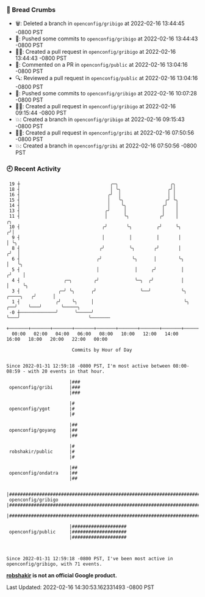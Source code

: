 ### 🍞 Bread Crumbs

 * 🗑: Deleted a branch in `openconfig/gribigo` at 2022-02-16 13:44:45 -0800 PST
 * 🚢: Pushed some commits to `openconfig/gribigo` at 2022-02-16 13:44:43 -0800 PST
 * ✍🏼: Created a pull request in `openconfig/gribigo` at 2022-02-16 13:44:43 -0800 PST
 * 💬: Commented on a PR in  `openconfig/public` at 2022-02-16 13:04:16 -0800 PST
 * 🔍: Reviewed a pull request in  `openconfig/public` at 2022-02-16 13:04:16 -0800 PST
 * 🚢: Pushed some commits to `openconfig/gribigo` at 2022-02-16 10:07:28 -0800 PST
 * ✍🏼: Created a pull request in `openconfig/gribigo` at 2022-02-16 09:15:44 -0800 PST
 * 💥: Created a branch in `openconfig/gribigo` at 2022-02-16 09:15:43 -0800 PST
 * ✍🏼: Created a pull request in `openconfig/gribi` at 2022-02-16 07:50:56 -0800 PST
 * 💥: Created a branch in `openconfig/gribi` at 2022-02-16 07:50:56 -0800 PST

### 🕘 Recent Activity
```
 19 ┼                                 ╭─╮                   ╭╮
 18 ┤                                 │ ╰╮                 ╭╯│
 16 ┤                                ╭╯  │                 │ │
 15 ┤                                │   ╰╮               ╭╯ ╰╮
 14 ┤                                │    ╰╮             ╭╯   │
 13 ┤                               ╭╯     │             │    │
 11 ┤                               │      ╰╮           ╭╯    │                       ╭╮
 10 ┤                              ╭╯       ╰╮         ╭╯     ╰╮                     ╭╯│
  9 ┤                              │         │         │       │                     │ ╰╮
  8 ┤                             ╭╯         ╰╮       ╭╯       │                    ╭╯  │
  6 ┤                            ╭╯           ╰╮      │        ╰╮                   │   ╰╮
  5 ┤                            │             │     ╭╯         │                  ╭╯    │
  4 ┤                ╭─╮        ╭╯             ╰─╮  ╭╯          │                  │     ╰╮
  3 ┤              ╭─╯ ╰╮      ╭╯                ╰──╯           ╰╮       ╭────╮   ╭╯      │
  1 ┤             ╭╯    ╰╮     │                                 ╰╮   ╭──╯    ╰───╯       ╰─────╮
 -0 ┼─────────────╯      ╰─────╯                                  ╰───╯                         ╰───────
    +───────+───────+───────+───────+───────+───────+───────+───────+───────+───────+───────+───────+────
  00:00   02:00   04:00   06:00   08:00   10:00   12:00   14:00   16:00   18:00   20:00   22:00   00:00   

						Commits by Hour of Day


Since 2022-01-31 12:59:18 -0800 PST, I'm most active between 08:00-08:59 - with 20 events in that hour.

```



```
                       |###
 openconfig/gribi      |###
                       |###

                       |#
 openconfig/ygot       |#
                       |#

                       |##
 openconfig/goyang     |##
                       |##

                       |#
 robshakir/public      |#
                       |#

                       |##
 openconfig/ondatra    |##
                       |##

                       |#######################################################################
 openconfig/gribigo    |#######################################################################
                       |#######################################################################

                       |####################
 openconfig/public     |####################
                       |####################



Since 2022-01-31 12:59:18 -0800 PST, I've been most active in openconfig/gribigo, with 71 events.

```
**[robshakir](mailto:robjs@google.com) is not an official Google product.**  


Last Updated: 2022-02-16 14:30:53.162331493 -0800 PST
